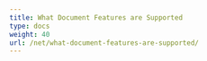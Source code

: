 ```yaml
---
title: What Document Features are Supported
type: docs
weight: 40
url: /net/what-document-features-are-supported/
---
```



